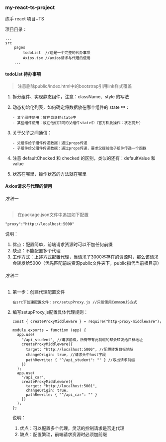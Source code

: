 ### my-react-ts-project

练手 react 项目+TS

项目目录：

```
...
src
    pages
        todoList  //这是一个完整的代办事项
        Axios.tsx //axios请求与代理的使用
    ...
```

#### todoList 待办事项

> 注意删除public/index.html中的bootstrap引用link样式覆盖

1.  拆分组件、实现静态组件，注意：className、style 的写法
2.  动态初始化列表，如何确定将数据放在哪个组件的 state 中：

        - 某个组件使用：放在自身的state中
        - 某些组件使用：放在他们共同的父组件state中（官方称此操作：状态提升）

3.  关于父子之间通信：

        - 父组件给子组件传递数据：通过props传递
        - 子组件给父组件传递数据：通过props传递，要求父提前给子组件传递一个函数

4.  注意 defaultChecked 和 checked 的区别，类似的还有：defaultValue 和 value
5.  状态在哪里，操作状态的方法就在哪里

#### Axios请求与代理的使用

###### 方法一

> 在package.json文件中追加如下配置

```
"proxy":"http://localhost:5000"
```

说明：

1. 优点：配置简单，前端请求资源时可以不加任何前缀
2. 缺点：不能配置多个代理
3. 工作方式：上述方式配置代理，当请求了3000不存在的资源时，那么该请求会转发给5000（优先匹配前端资源public文件夹下，public指代当前根目录）

###### 方法二

1. 第一步：创建代理配置文件

   ```
   在src下创建配置文件：src/setupProxy.js //只能使用CommonJS方式
   ```

2. 编写setupProxy.js配置具体代理规则：

   ```
   const { createProxyMiddleware } = require("http-proxy-middleware");
   
   module.exports = function (app) {
     app.use(
       "/api_student", //请求前缀，所有带有此前缀的都会转发给目标地址
       createProxyMiddleware({
         target: "http://localhost:5000", //配置转发目标地址
         changeOrigin: true, //请求头中host字段
         pathRewrite: { "^/api_student": "" } //取出请求前缀
       })
     );
     app.use(
       "/api_car",
       createProxyMiddleware({
         target: "http://localhost:5001",
         changeOrigin: true,
         pathRewrite: { "^/api_car": "" }
       })
     );
   };
   ```

   说明：

   1. 优点：可以配置多个代理，灵活的控制请求是否走代理
   2. 缺点：配置繁琐，前端请求资源时必须加前缀

